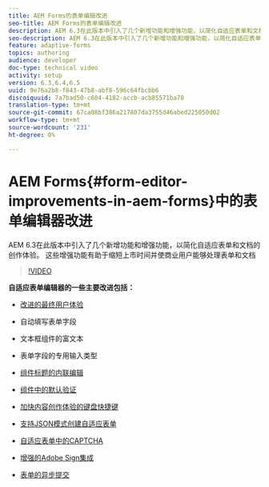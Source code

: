 ```yaml
---
title: AEM Forms的表单编辑改进
seo-title: AEM Forms的表单编辑改进
description: AEM 6.3在此版本中引入了几个新增功能和增强功能，以简化自适应表单和文档的创作体验。 这些增强功能有助于缩短上市时间并使商业用户能够处理表单和文档
seo-description: AEM 6.3在此版本中引入了几个新增功能和增强功能，以简化自适应表单和文档的创作体验。 这些增强功能有助于缩短上市时间并使商业用户能够处理表单和文档
feature: adaptive-forms
topics: authoring
audience: developer
doc-type: technical video
activity: setup
version: 6.3,6.4,6.5
uuid: 9e76a2b8-f843-47b8-abf8-596c64fbcbb6
discoiquuid: 7a7bad50-c604-4182-accb-acb85571ba78
translation-type: tm+mt
source-git-commit: 67ca08bf386a217807da3755d46abed225050d02
workflow-type: tm+mt
source-wordcount: '231'
ht-degree: 0%

---
```



# AEM Forms{#form-editor-improvements-in-aem-forms}中的表单编辑器改进

AEM 6.3在此版本中引入了几个新增功能和增强功能，以简化自适应表单和文档的创作体验。 这些增强功能有助于缩短上市时间并使商业用户能够处理表单和文档

>[!VIDEO](https://video.tv.adobe.com/v/19500/)

**自适应表单编辑器的一些主要改进包括：**

* [改进的最终用户体验](https://helpx.adobe.com/aem-forms/6-3/introduction-forms-authoring.html)

* 自动填写表单字段
* 文本框组件的富文本
* 表单字段的专用输入类型

* [组件标题的内联编辑](https://helpx.adobe.com/aem-forms/6-3/introduction-forms-authoring.html)
* [组件中的默认验证](https://helpx.adobe.com/aem-forms/6-3/introduction-forms-authoring.html)
* [加快内容创作体验的键盘快捷键](https://helpx.adobe.com/aem-forms/6-3/keyboard-shortcuts.html#AdaptiveFormEditor)
* [支持JSON模式创建自适应表单](https://helpx.adobe.com/aem-forms/6-3/adaptive-form-json-schema-form-model.html)
* [自适应表单中的CAPTCHA](https://helpx.adobe.com/aem-forms/6-3/captcha-adaptive-forms.html)
* [增强的Adobe Sign集成](https://helpx.adobe.com/aem-forms/6-3/working-with-adobe-sign.html)
* [表单的异步提交](https://helpx.adobe.com/aem-forms/6-3/asynchronous-submissions-adaptive-forms.html)
